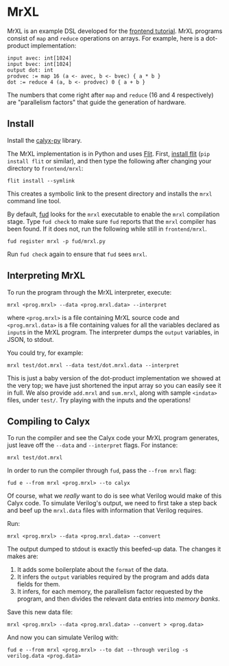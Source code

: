 # MrXL

MrXL is an example DSL developed for the [frontend tutorial][fronttut].
MrXL programs consist of `map` and `reduce` operations on arrays.
For example, here is a dot-product implementation:

    input avec: int[1024]
    input bvec: int[1024]
    output dot: int
    prodvec := map 16 (a <- avec, b <- bvec) { a * b }
    dot := reduce 4 (a, b <- prodvec) 0 { a + b }

The numbers that come right after `map` and `reduce` (16 and 4 respectively) are "parallelism factors" that guide the generation of hardware.


Install
-------

Install the [calyx-py](../calyx-py.md) library.

The MrXL implementation is in Python and uses [Flit][].
First, [install flit][flit] (`pip install flit` or similar), and then type the
following after changing your directory to `frontend/mrxl`:

    flit install --symlink

This creates a symbolic link to the present directory and installs the `mrxl` command line tool.

By default, [fud](../fud) looks for the `mrxl` executable to enable
the `mrxl` compilation stage.
Type `fud check` to make sure `fud` reports that the `mrxl` compiler has been
found. If it does not, run the following while still in `frontend/mrxl`.

    fud register mrxl -p fud/mrxl.py

Run `fud check` again to ensure that `fud` sees `mrxl`.


Interpreting MrXL
-----------------

To run the program through the MrXL interpreter, execute:

    mrxl <prog.mrxl> --data <prog.mrxl.data> --interpret

where `<prog.mrxl>` is a file containing MrXL source code and `<prog.mrxl.data>` is a file containing values for all the variables declared as `input`s in the MrXL program. The interpreter dumps the `output` variables, in JSON, to stdout.

You could try, for example:

    mrxl test/dot.mrxl --data test/dot.mrxl.data --interpret

This is just a baby version of the dot-product implementation we showed at the very top; we have just shortened the input array so you can easily see it in full.
We also provide `add.mrxl` and `sum.mrxl`, along with sample `<indata>` files, under `test/`. Try playing with the inputs and the operations!


Compiling to Calyx
------------------

To run the compiler and see the Calyx code your MrXL program generates, just leave off the `--data` and `--interpret` flags. For instance:

    mrxl test/dot.mrxl

In order to run the compiler through `fud`, pass the `--from mrxl` flag:

    fud e --from mrxl <prog.mrxl> --to calyx

Of course, what we _really_ want to do is see what Verilog would make of this Calyx code.
To simulate Verilog's output, we need to first take a step back and beef up the `mrxl.data` files with information that Verilog requires.

Run:

    mrxl <prog.mrxl> --data <prog.mrxl.data> --convert

The output dumped to stdout is exactly this beefed-up data.
The changes it makes are:
1. It adds some boilerplate about the `format` of the data.
2. It infers the `output` variables required by the program and adds data fields for them.
3. It infers, for each memory, the parallelism factor requested by the program, and then divides the relevant data entries into _memory banks_.

Save this new data file:

    mrxl <prog.mrxl> --data <prog.mrxl.data> --convert > <prog.data>

And now you can simulate Verilog with:

    fud e --from mrxl <prog.mrxl> --to dat --through verilog -s verilog.data <prog.data>


[flit]: https://flit.readthedocs.io/en/latest/index.html
[fronttut]: ../tutorial/frontend-tut.md
